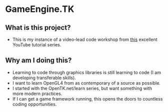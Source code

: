 # GameEngine.TK

## What is this project?
- This is my instance of a video-lead code workshop from [this](https://www.youtube.com/playlist?list=PL65gBgyEEQ9l04ueCI_DLgZW-4hbYHi0H) excellent YouTube tutorial series.

## Why am I doing this?
- Learning to code through graphics libraries is still learning to code (I am developing transferable skills).
- I want to learn OpenGL4 from as contemporary of a source as possible.
- I started with the OpenTK.net/learn series, but want something with more modern practices.
- If I can get a game framework running, this opens the doors to countless coding opportunities.